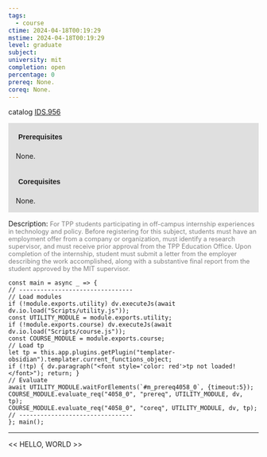 ```yaml
---
tags:
  - course
ctime: 2024-04-18T00:19:29
mstime: 2024-04-18T00:19:29
level: graduate
subject: 
university: mit
completion: open
percentage: 0
prereq: None.
coreq: None.
---
```


catalog [IDS.956](http://student.mit.edu/catalog/mIDSa.html#IDS.956)

<span style="display: block; padding: 15px; background-color: rgb(100, 100, 100, 0.2);"><font id="m_prereq4058_0" style="display: block; font-family: Arial, sans-serif; font-weight: bold; padding: 5px">Prerequisites</font><br><span id="prereq4058_0">None.</span></span>
<span style="display: block; padding: 15px; background-color: rgb(100, 100, 100, 0.2);"><font id="m_coreq4058_0" style="display: block; font-family: Arial, sans-serif; font-weight: bold; padding: 5px">Corequisites</font><br><span id="coreq4058_0">None.</span></span>

<font style="">Description:</font>
<font style="color: grey; font-size: 0.8rem;">For TPP students participating in off-campus internship experiences in technology and policy. Before registering for this subject, students must have an employment offer from a company or organization, must identify a research supervisor, and must receive prior approval from the TPP Education Office. Upon completion of the internship, student must submit a letter from the employer describing the work accomplished, along with a substantive final report from the student approved by the MIT supervisor.</font>

```dataviewjs
const main = async _ => {
// --------------------------------
// Load modules
if (!module.exports.utility) dv.executeJs(await dv.io.load("Scripts/utility.js"));
const UTILITY_MODULE = module.exports.utility;
if (!module.exports.course) dv.executeJs(await dv.io.load("Scripts/course.js"));
const COURSE_MODULE = module.exports.course;
// Load tp
let tp = this.app.plugins.getPlugin("templater-obsidian").templater.current_functions_object;
if (!tp) { dv.paragraph("<font style='color: red'>tp not loaded!</font>"); return; }
// Evaluate
await UTILITY_MODULE.waitForElements(`#m_prereq4058_0`, {timeout:5});
COURSE_MODULE.evaluate_req("4058_0", "prereq", UTILITY_MODULE, dv, tp);
COURSE_MODULE.evaluate_req("4058_0", "coreq", UTILITY_MODULE, dv, tp);
// --------------------------------
}; main();
```

---

<< HELLO, WORLD >>
